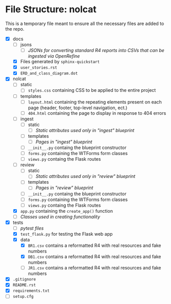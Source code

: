 # File Structure: nolcat
This is a temporary file meant to ensure all the necessary files are added to the repo.

* [x] docs
    * [ ]  jsons
        * [ ]  *JSONs for converting standard R4 reports into CSVs that can be ingested via OpenRefine*
    * [x]  Files generated by `sphinx-quickstart`
    * [x] `user_stories.rst`
    * [x] `ERD_and_class_diagram.dot`
* [x] nolcat
    * [ ] static
        * [ ] `styles.css` containing CSS to be applied to the entire project
    * [ ] templates
        * [ ] `layout.html` containing the repeating elements present on each page (header, footer, top-level navigation, ect.)
        * [ ] `404.html` containing the page to display in response to 404 errors
    * [ ] ingest
        * [ ] static
            * [ ] *Static attributes used only in "ingest" blueprint*
        * [ ] templates
            * [ ] *Pages in "ingest" blueprint*
        * [ ] `__init__.py` containg the blueprint constructor
        * [ ] `forms.py` containing the WTForms form classes
        * [ ] `views.py` containg the Flask routes
    * [ ] review
        * [ ] static
            * [ ] *Static attributes used only in "review" blueprint*
        * [ ] templates
            * [ ] *Pages in "review" blueprint*
        * [ ] `__init__.py` containg the blueprint constructor
        * [ ] `forms.py` containing the WTForms form classes
        * [ ] `views.py` containg the Flask routes
    * [x] `app.py` containing the `create_app()` function
    * [ ] *Classes used in creating functionality*
* [x] tests
    * [ ] *pytest files*
    * [x] `test_flask.py` for testing the Flask web app
    * [x] data
        * [x] `BR1.csv` contains a reformatted R4 with real resources and fake numbers
        * [x] `DB1.csv` contains a reformatted R4 with real resources and fake numbers
        * [ ] `JR1.csv` contains a reformatted R4 with real resources and fake numbers
* [x] `.gitignore`
* [x] `README.rst`
* [x] `requirements.txt`
* [ ] `setup.cfg`
